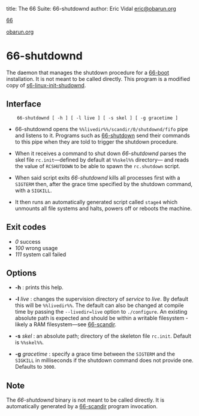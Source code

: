 title: The 66 Suite: 66-shutdownd
author: Eric Vidal <eric@obarun.org>

[66](index.html)

[obarun.org](https://web.obarun.org)

# 66-shutdownd

The daemon that manages the shutdown procedure for a [66-boot](66-boot.html) installation. It is not meant to be called directly. This program is a modified copy of [s6-linux-init-shudownd](https://skarnet.org/software/s6-linux-init-shutdownd). 

## Interface

```
    66-shutdownd [ -h ] [ -l live ] [ -s skel ] [ -g gracetime ]
```

- 66-shutdownd opens the `%%livedir%%/scandir/0/shutdownd/fifo` pipe and listens to it. Programs such as [66-shutdown](66-shutdown.html) send their commands to this pipe when they are told to trigger the shutdown procedure.

- When it receives a command to shut down *66-shutdownd* parses the skel file `rc.init`—defined by default at `%%skel%%` directory— and reads the value of `RCSHUTDOWN` to be able to spawn the `rc.shutdown` script.

- When said script exits *66-shutdownd* kills all processes first with a `SIGTERM` then, after the grace time specified by the shutdown command, with a `SIGKILL`.

- It then runs an automatically generated script called `stage4` which unmounts all file systems and halts, powers off or reboots the machine.

## Exit codes

- *0* success
- *100* wrong usage
- *111* system call failed

## Options

- **-h** : prints this help.

- **-l** *live* : changes the supervision directory of *service* to *live*. By default this will be `%%livedir%%`. The default can also be changed at compile time by passing the `--livedir=live` option to `./configure`. An existing absolute path is expected and should be within a writable filesystem - likely a RAM filesystem—see [66-scandir](66-scandir.html).

- **-s** *skel* : an absolute path; directory of the skeleton file `rc.init`. Default is `%%skel%%`.

- **-g** *gracetime* : specify a grace time between the `SIGTERM` and the `SIGKILL` in milliseconds if the shutdown command does not provide one. Defaults to `3000`.

## Note

The *66-shutdownd* binary is not meant to be called directly. It is automatically generated by a [66-scandir](66‑scandir.html) program invocation.
